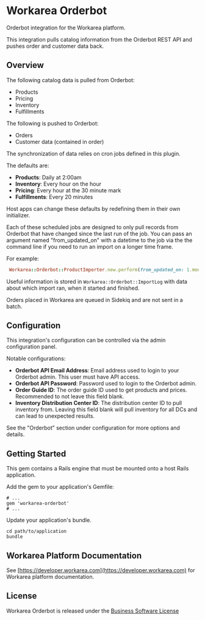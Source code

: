 Workarea Orderbot
================================================================================

Orderbot integration for the Workarea platform.

This integration pulls catalog information from the Orderbot REST API and pushes order and customer data back.

Overview
--------------------------------------------------------------------------------

The following catalog data is pulled from Orderbot:

* Products
* Pricing
* Inventory
* Fulfillments

The following is pushed to Orderbot:

* Orders
* Customer data (contained in order)

The synchronization of data relies on cron jobs defined in this plugin.

The defaults are:

* **Products**: Daily at 2:00am
* **Inventory**: Every hour on the hour
* **Pricing**: Every hour at the 30 minute mark
* **Fulfillments**: Every 20 minutes

Host apps can change these defaults by redefining them in their own initializer.

Each of these scheduled jobs are designed to only pull records from Orderbot that have changed since the last run of the job. You can pass an argument named "from_updated_on" with a datetime to the job via the the command line if you need to run an import on a longer time frame.

For example:
```ruby
 Workarea::Orderbot::ProductImporter.new.perform(from_updated_on: 1.month.ago) # gets all products updated within the last month
```

Useful information is stored in ```Workarea::Orderbot::ImportLog``` with data about which import ran, when it started and finished.

Orders placed in Workarea are queued in Sidekiq and are not sent in a batch.

Configuration
--------------------------------------------------------------------------------

This integration's configuration can be controlled via the admin configuration panel.

Notable configurations:

* **Orderbot API Email Address**: Email address used to login to your Orderbot admin. This user must have API access.
* **Orderbot API Password**: Password used to login to the Orderbot admin.
* **Order Guide ID**: The order guide ID used to get products and prices. Recommended to not leave this field blank.
* **Inventory Distribution Center ID**: The distribution center ID to pull inventory from. Leaving this field blank will pull inventory for all DCs and can lead to unexpected results.

See the "Orderbot" section under configuration for more options and details.

Getting Started
--------------------------------------------------------------------------------

This gem contains a Rails engine that must be mounted onto a host Rails application.

Add the gem to your application's Gemfile:

    # ...
    gem 'workarea-orderbot'
    # ...

Update your application's bundle.

    cd path/to/application
    bundle


Workarea Platform Documentation
--------------------------------------------------------------------------------

See [https://developer.workarea.com](https://developer.workarea.com) for Workarea platform documentation.

License
--------------------------------------------------------------------------------

Workarea Orderbot is released under the [Business Software License](LICENSE)
